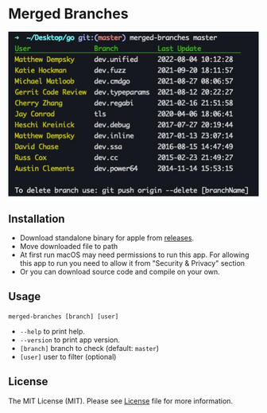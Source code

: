 # Merged Branches

![merged-branches](./merged-branches.jpg)

## Installation

- Download standalone binary for apple from
  [releases](https://github.com/semiherdogan/merged-branches/releases).
- Move downloaded file to path
- At first run macOS may need permissions to run this app. For allowing this app to run you need to allow it from "Security & Privacy" section
- Or you can download source code and compile on your own.


## Usage

`merged-branches [branch] [user]`

- `--help` to print help.
- `--version` to print app version.
- `[branch]` branch to check (default: `master`)
- `[user]` user to filter (optional)

## License

The MIT License (MIT). Please see [License](LICENSE) file for more information.
